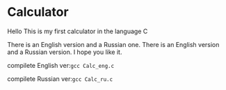 # Calculator


Hello This is my first calculator in the language С


There is an English version and a Russian one. There is an English version and a Russian version. I hope you like it.


compilete English ver:``gcc Calc_eng.c``

compilete Russian ver:``gcc Calc_ru.c``
